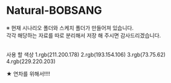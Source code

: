 # Natural-BOBSANG

※ 현재 시나리오 폴더와 스케치 폴더가 만들어져 있습니다.<br>
   각각 해당하는 자료를 따로 분리해서 저장 해 주시면 감사드리겠습니다.<br><br>

사용 할 색상
1.rgb(211.200.178)
2.rgb(193.154.106)
3.rgb(73.75.62)
4.rgb(229.220.203) 



★ 연차를 위해서!!!!
